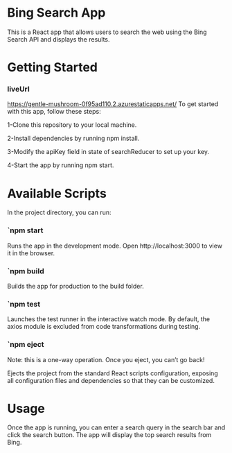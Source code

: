 # Bing Search App
This is a React app that allows users to search the web using the Bing Search API and displays the results.

# Getting Started
### liveUrl
https://gentle-mushroom-0f95ad110.2.azurestaticapps.net/
To get started with this app, follow these steps:

1-Clone this repository to your local machine.  
  
2-Install dependencies by running npm install.  
  
3-Modify the apiKey field in state of searchReducer to set up your key.  
  
4-Start the app by running npm start.  

# Available Scripts
In the project directory, you can run:

### `npm start
Runs the app in the development mode.
Open http://localhost:3000 to view it in the browser.

### `npm build
Builds the app for production to the build folder.

### `npm test
Launches the test runner in the interactive watch mode.
By default, the axios module is excluded from code transformations during testing.

### `npm eject
Note: this is a one-way operation. Once you eject, you can’t go back!

Ejects the project from the standard React scripts configuration, exposing all configuration files and dependencies so that they can be customized.

# Usage
Once the app is running, you can enter a search query in the search bar and click the search button. The app will display the top search results from Bing.
